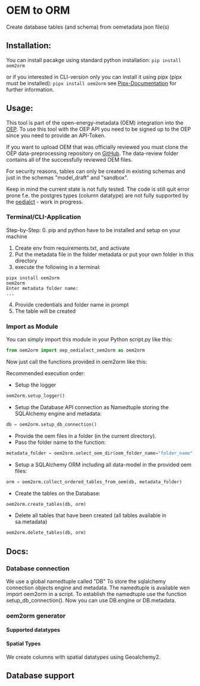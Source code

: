 # OEM to ORM

Create database tables (and schema) from oemetadata json file(s)

## Installation:

You can install pacakge using standard python installation:
`
pip install oem2orm
`

or if you interested in CLI-version only you can install it using pipx (pipx must be installed):
`
pipx install oem2orm
`
see [Pipx-Documentation](https://pypa.github.io/pipx/) for further information.


## Usage:

This tool is part of the open-energy-metadata (OEM) integration into the [OEP](https://openenergyplatform.org/).
To use this tool with the OEP API you need to be signed up to the OEP since
you need to provide an API-Token. 

If you want to upload OEM that was officially reviewed you must clone the
OEP data-preprocessing repository on [GitHub](https://github.com/OpenEnergyPlatform/data-preprocessing).
The data-review folder contains all of the successfully reviewed OEM files.

For security reasons, tables can only be created in existing 
schemas and just in the schemas "model_draft" and "sandbox".

Keep in mind the current state is not fully tested. The code is
still quit error prone f.e. the postgres types (column datatype) are not fully 
supported by the [oedialct](https://pypi.org/project/oedialect/) - work in progress.

### Terminal/CLI-Application
Step-by-Step: 
0. pip and python have to be installed and setup on your machine
1. Create env from requirements.txt, and activate
2. Put the metadata file in the folder metadata or put your own folder in this 
    directory
3. execute the following in a terminal:
```
pipx install oem2orm
oem2orm
Enter metadata folder name:
...
```
4. Provide credentials and folder name in prompt
5. The table will be created 

### Import as Module

You can simply import this module in your Python script.py like this:

```python
from oem2orm import oep_oedialect_oem2orm as oem2orm
```

Now just call the functions provided in oem2orm like this:

Recommended execution order:
- Setup the logger
```python
oem2orm.setup_logger()
```

- Setup the Database API connection as Namedtuple storing the SQLAlchemy engine and metadata:
```python
db = oem2orm.setup_db_connection()
```

- Provide the oem files in a folder (in the current directory).
- Pass the folder name to the function:
```python
metadata_folder = oem2orm.select_oem_dir(oem_folder_name="folder_name")
```

- Setup a SQLAlchemy ORM including all data-model in the provided oem files:
```python
orm = oem2orm.collect_ordered_tables_from_oem(db, metadata_folder)
```

- Create the tables on the Database:
```python
oem2orm.create_tables(db, orm)
```

- Delete all tables that have been created (all tables available in sa.metadata)
```python
oem2orm.delete_tables(db, orm)
```

## Docs:

### Database connection
We use a global namedtuple called "DB" To store the sqlalchemy connection objects engine and metadata.
The namedtuple is available wen import oem2orm in a script. To establish the namedtuple use the function
setup_db_connection(). Now you can use DB.engine or DB.metadata.

### oem2orm generator

#### Supported datatypes

#### Spatial Types
We create columns with spatial datatypes using Geoalchemy2. 

## Database support
